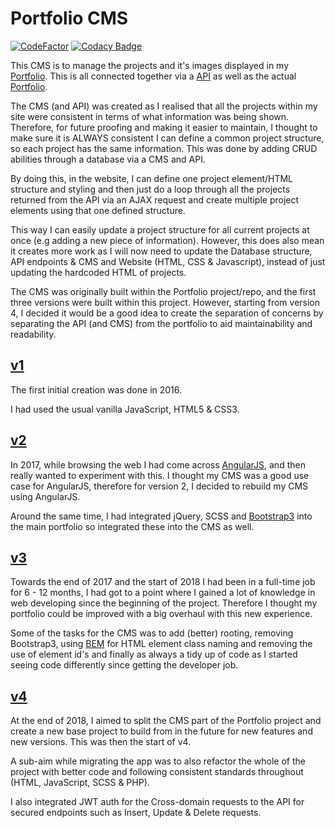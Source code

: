 # Portfolio CMS

[![CodeFactor](https://www.codefactor.io/repository/github/jahidulpabelislam/portfolio-cms/badge?style=flat-square)](https://www.codefactor.io/repository/github/jahidulpabelislam/portfolio-cms/)
[![Codacy Badge](https://api.codacy.com/project/badge/Grade/2186fdc8ef9c493fa4f28032319cd61b)](https://app.codacy.com/app/jahidulpabelislam/portfolio-cms?utm_source=github.com&utm_medium=referral&utm_content=jahidulpabelislam/portfolio-cms&utm_campaign=Badge_Grade_Dashboard)

This CMS is to manage the projects and it's images displayed in my [Portfolio](https://jahidulpabelislam.com/). This is all connected together via a [API](https://github.com/jahidulpabelislam/portfolio-api/) as well as the actual [Portfolio](https://github.com/jahidulpabelislam/portfolio/).

The CMS (and API) was created as I realised that all the projects within my site were consistent in terms of what information was being shown. Therefore, for future proofing and making it easier to maintain, I thought to make sure it is ALWAYS consistent I can define a common project structure, so each project has the same information. This was done by adding CRUD abilities through a database via a CMS and API.

By doing this, in the website, I can define one project element/HTML structure and styling and then just do a loop through all the projects returned from the API via an AJAX request and create multiple project elements using that one defined structure.

This way I can easily update a project structure for all current projects at once (e.g adding a new piece of information). However, this does also mean it creates more work as I will now need to update the Database structure, API endpoints & CMS and Website (HTML, CSS & Javascript), instead of just updating the hardcoded HTML of projects.

The CMS was originally built within the Portfolio project/repo, and the first three versions were built within this project. However, starting from version 4, I decided it would be a good idea to create the separation of concerns by separating the API (and CMS) from the portfolio to aid maintainability and readability.

## [v1](https://github.com/jahidulpabelislam/portfolio/tree/v2/)

The first initial creation was done in 2016.

I had used the usual vanilla JavaScript, HTML5 & CSS3.

## [v2](https://github.com/jahidulpabelislam/portfolio/tree/v3/)

In 2017, while browsing the web I had come across [AngularJS](https://angularjs.org/), and then really wanted to experiment with this. I thought my CMS was a good use case for AngularJS, therefore for version 2, I decided to rebuild my CMS using AngularJS.

Around the same time, I had integrated jQuery, SCSS and [Bootstrap3](https://getbootstrap.com/docs/3.3/) into the main portfolio so integrated these into the CMS as well.

## [v3](https://github.com/jahidulpabelislam/portfolio/tree/v4/)

Towards the end of 2017 and the start of 2018 I had been in a full-time job for 6 - 12 months, I had got to a point where I gained a lot of knowledge in web developing since the beginning of the project.
Therefore I thought my portfolio could be improved with a big overhaul with this new experience.

Some of the tasks for the CMS was to add (better) rooting, removing Bootstrap3, using [BEM](http://getbem.com/introduction/) for HTML element class naming and removing the use of element id's and finally as always a tidy up of code as I started seeing code differently since getting the developer job.

## [v4](https://github.com/jahidulpabelislam/portfolio-cms/tree/v4/)

At the end of 2018, I aimed to split the CMS part of the Portfolio project and create a new base project to build from in the future for new features and new versions. This was then the start of v4.

A sub-aim while migrating the app was to also refactor the whole of the project with better code and following consistent standards throughout (HTML, JavaScript, SCSS & PHP).

I also integrated JWT auth for the Cross-domain requests to the API for secured endpoints such as Insert, Update & Delete requests.
